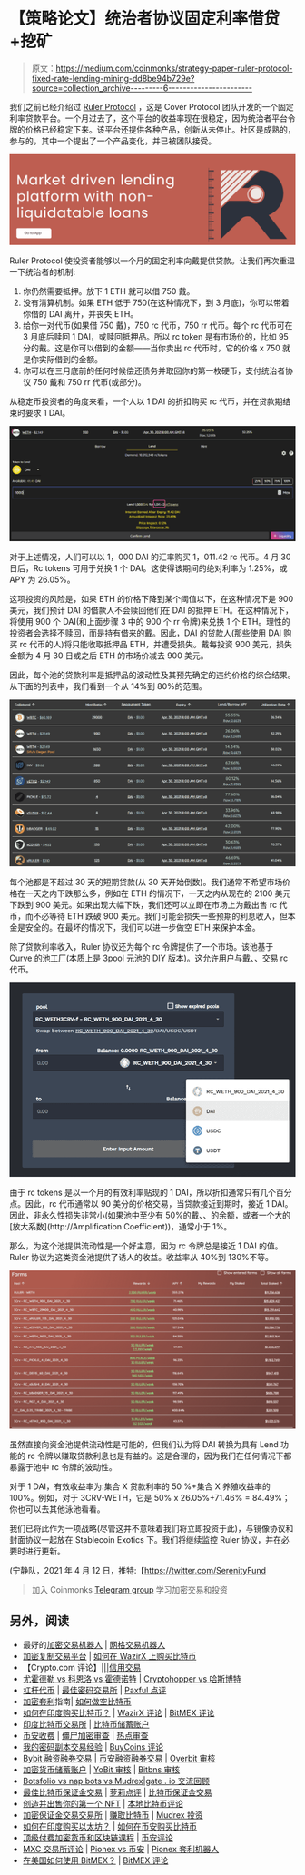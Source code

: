 # 【策略论文】统治者协议固定利率借贷+挖矿

> 原文：<https://medium.com/coinmonks/strategy-paper-ruler-protocol-fixed-rate-lending-mining-dd8be94b729e?source=collection_archive---------6----------------------->

我们之前已经介绍过 [Ruler Protocol](https://serenityfund.medium.com/company-watch-ruler-cover-the-wild-card-of-defi-2f967e7570fd) ，这是 Cover Protocol 团队开发的一个固定利率贷款平台。一个月过去了，这个平台的收益率现在很稳定，因为统治者平台令牌的价格已经稳定下来。该平台还提供各种产品，创新从未停止。社区是成熟的，参与的，其中一个提出了一个产品变化，并已被团队接受。

![](img/56376ceab70440e3550eb04759fd22e0.png)

Ruler Protocol 使投资者能够以一个月的固定利率向戴提供贷款。让我们再次重温一下统治者的机制:

1.  你仍然需要抵押。放下 1 ETH 就可以借 750 戴。
2.  没有清算机制。如果 ETH 低于 750(在这种情况下，到 3 月底)，你可以带着你借的 DAI 离开，并丧失 ETH。
3.  给你一对代币(如果借 750 戴)，750 rc 代币，750 rr 代币。每个 rc 代币可在 3 月底后赎回 1 DAI，或赎回抵押品。所以 rc token 是有市场价的，比如 95 分的戴。这是你可以借到的金额——当你卖出 rc 代币时，它的价格 x 750 就是你实际借到的金额。
4.  你可以在三月底前的任何时候偿还债务并取回你的第一枚硬币，支付统治者协议 750 戴和 750 rr 代币(或部分)。

从稳定币投资者的角度来看，一个人以 1 DAI 的折扣购买 rc 代币，并在贷款期结束时要求 1 DAI。

![](img/e728c2517439ce91cdb054a2b7c7c25f.png)

对于上述情况，人们可以以 1，000 DAI 的汇率购买 1，011.42 rc 代币。4 月 30 日后，Rc tokens 可用于兑换 1 个 DAI。这使得该期间的绝对利率为 1.25%，或 APY 为 26.05%。

这项投资的风险是，如果 ETH 的价格下降到某个阈值以下，在这种情况下是 900 美元，我们预计 DAI 的借款人不会赎回他们在 DAI 的抵押 ETH。在这种情况下，将使用 900 个 DAI(和上面步骤 3 中的 900 个 rr 令牌)来兑换 1 个 ETH。理性的投资者会选择不赎回，而是持有借来的戴。因此，DAI 的贷款人(那些使用 DAI 购买 rc 代币的人)将只能收取抵押品 ETH，并遭受损失。戴每投资 900 美元，损失金额为 4 月 30 日或之后 ETH 的市场价减去 900 美元。

因此，每个池的贷款利率是抵押品的波动性及其预先确定的违约价格的综合结果。从下面的列表中，我们看到一个从 14%到 80%的范围。

![](img/814e01ee74c051500ca57c77243f41fa.png)

每个池都是不超过 30 天的短期贷款(从 30 天开始倒数)。我们通常不希望市场价格在一天之内下跌那么多，例如在 ETH 的情况下，一天之内从现在的 2100 美元下跌到 900 美元。如果出现大幅下跌，我们还可以立即在市场上为戴出售 rc 代币，而不必等待 ETH 跌破 900 美元。我们可能会损失一些预期的利息收入，但本金是安全的。在最坏的情况下，我们可以进一步做空 ETH 来保护本金。

除了贷款利率收入，Ruler 协议还为每个 rc 令牌提供了一个市场。该池基于 [Curve 的池工厂](https://resources.curve.fi/faq/pool-factory)(本质上是 3pool 元池的 DIY 版本)。这允许用户与戴、、交易 rc 代币。

![](img/797e55a707306e82214b8f02cc5bb5ee.png)

由于 rc tokens 是以一个月的有效利率贴现的 1 DAI，所以折扣通常只有几个百分点。因此，rc 代币通常以 90 美分的价格交易，当贷款接近到期时，接近 1 DAI。因此，非永久性损失非常小(如果池中至少有 50%的戴、、的余额，或者一个大的[放大系数](http://Amplification Coefficient))，通常小于 1%。

那么，为这个池提供流动性是一个好主意，因为 rc 令牌总是接近 1 DAI 的值。Ruler 协议为这类资金池提供了诱人的收益。收益率从 40%到 130%不等。

![](img/a7a349853533cf07f9e21ab634c29633.png)

虽然直接向资金池提供流动性是可能的，但我们认为将 DAI 转换为具有 Lend 功能的 rc 令牌以赚取贷款利息也是有益的。这是合理的，因为我们在任何情况下都暴露于池中 rc 令牌的波动性。

对于 1 DAI，有效收益率为:集合 X 贷款利率的 50 %+集合 X 养殖收益率的 100%。例如，对于 3CRV-WETH，它是 50% x 26.05%+71.46% = 84.49%；你也可以去其他泳池看看。

我们已将此作为一项战略(尽管这并不意味着我们将立即投资于此)，与镜像协议和封面协议一起放在 Stablecoin Exotics 下。我们将继续监控 Ruler 协议，并在必要时进行更新。

(宁静队，2021 年 4 月 12 日，推特:【https://twitter.com/SerenityFund 

> 加入 Coinmonks [Telegram group](https://t.me/joinchat/Trz8jaxd6xEsBI4p) 学习加密交易和投资

## 另外，阅读

*   最好的[加密交易机器人](/coinmonks/crypto-trading-bot-c2ffce8acb2a) | [网格交易机器人](https://blog.coincodecap.com/grid-trading)
*   [加密复制交易平台](/coinmonks/top-10-crypto-copy-trading-platforms-for-beginners-d0c37c7d698c) | [如何在 WazirX 上购买比特币](/coinmonks/buy-bitcoin-on-wazirx-2d12b7989af1)
*   【Crypto.com 评论】|[|](/coinmonks/crypto-com-review-f143dca1f74c)|[信用交易](/coinmonks/huobi-margin-trading-b3b06cdc1519)
*   [尤霍德勒 vs 科恩洛 vs 霍德诺特](/coinmonks/youhodler-vs-coinloan-vs-hodlnaut-b1050acde55a) | [Cryptohopper vs 哈斯博特](https://blog.coincodecap.com/cryptohopper-vs-haasbot)
*   [杠杆代币](/coinmonks/leveraged-token-3f5257808b22) | [最佳密码交易所](/coinmonks/crypto-exchange-dd2f9d6f3769) | [Paxful 点评](/coinmonks/paxful-review-4daf2354ab70)
*   [加密套利](/coinmonks/crypto-arbitrage-guide-how-to-make-money-as-a-beginner-62bfe5c868f6)指南| [如何做空比特币](/coinmonks/how-to-short-bitcoin-568a2d0b4ae5)
*   [如何在印度购买比特币？](/coinmonks/buy-bitcoin-in-india-feb50ddfef94) | [WazirX 评论](/coinmonks/wazirx-review-5c811b074f5b) | [BitMEX 评论](https://blog.coincodecap.com/bitmex-review)
*   [印度比特币交易所](/coinmonks/bitcoin-exchange-in-india-7f1fe79715c9) | [比特币储蓄账户](/coinmonks/bitcoin-savings-account-e65b13f92451)
*   [币安收费](/coinmonks/binance-fees-8588ec17965) | [僵尸加密审查](/coinmonks/botcrypto-review-2021-build-your-own-trading-bot-coincodecap-6b8332d736c7) | [热点审查](/coinmonks/hotbit-review-cd5bec41dafb)
*   [我的密码副本交易经验](/coinmonks/my-experience-with-crypto-copy-trading-d6feb2ce3ac5) | [BuyCoins 评论](https://blog.coincodecap.com/buycoins-review)
*   [Bybit 融资融券交易](/coinmonks/bybit-margin-trading-e5071676244e) | [币安融资融券交易](/coinmonks/binance-margin-trading-c9eb5e9d2116) | [Overbit 审核](/coinmonks/overbit-review-9446ed4f2188)
*   [加密货币储蓄账户](/coinmonks/cryptocurrency-savings-accounts-be3bc0feffbf) | [YoBit 审核](/coinmonks/yobit-review-175464162c62) | [Bitbns 审核](/coinmonks/bitbns-review-38256a07e161)
*   [Botsfolio vs nap bots vs Mudrex](/coinmonks/botsfolio-vs-napbots-vs-mudrex-c81344970c02)|[gate . io 交流回顾](/coinmonks/gate-io-exchange-review-61bf87b7078f)
*   [最佳比特币保证金交易](/coinmonks/bitcoin-margin-trading-exchange-bcbfcbf7b8e3) | [萝莉点评](/coinmonks/lolli-review-e6ddc7895ad8) | [比特币保证金交易](https://blog.coincodecap.com/bityard-margin-trading)
*   [创造并出售你的第一个 NFT](https://blog.coincodecap.com/create-nft) | [本地比特币评论](/coinmonks/localbitcoins-review-6cc001c6ed56)
*   [加密保证金交易交易所](/coinmonks/crypto-margin-trading-exchanges-428b1f7ad108) | [赚取比特币](/coinmonks/earn-bitcoin-6e8bd3c592d9) | [Mudrex 投资](https://blog.coincodecap.com/mudrex-invest-review-the-best-way-to-invest-in-crypto)
*   [如何在印度购买以太坊？](https://blog.coincodecap.com/buy-ethereum-in-india) | [如何在币安购买比特币](https://blog.coincodecap.com/buy-bitcoin-binance)
*   [顶级付费加密货币和区块链课程](https://blog.coincodecap.com/blockchain-courses) | [币安评论](/coinmonks/binance-review-ee10d3bf3b6e)
*   [MXC 交易所评论](/coinmonks/mxc-exchange-review-3af0ec1cba8c) | [Pionex vs 币安](https://blog.coincodecap.com/pionex-vs-binance) | [Pionex 套利机器人](https://blog.coincodecap.com/pionex-arbitrage-bot)
*   [在美国如何使用 BitMEX？](https://blog.coincodecap.com/use-bitmex-in-usa) | [BitMEX 评论](https://blog.coincodecap.com/bitmex-review)